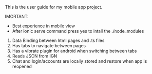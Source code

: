This is the user guide for my mobile app project.

IMORTANT:
 - Best experience in mobile view
 - After ionic serve command press yes to intall the ./node_modules
1. Data Binding between html pages and .ts files
2. Has tabs to navigate between pages
3. Has a vibrate plugin for android when switching between tabs
4. Reads JSON from IGN
5. Chat and login/accounts are locally stored and restore when app is reopened
